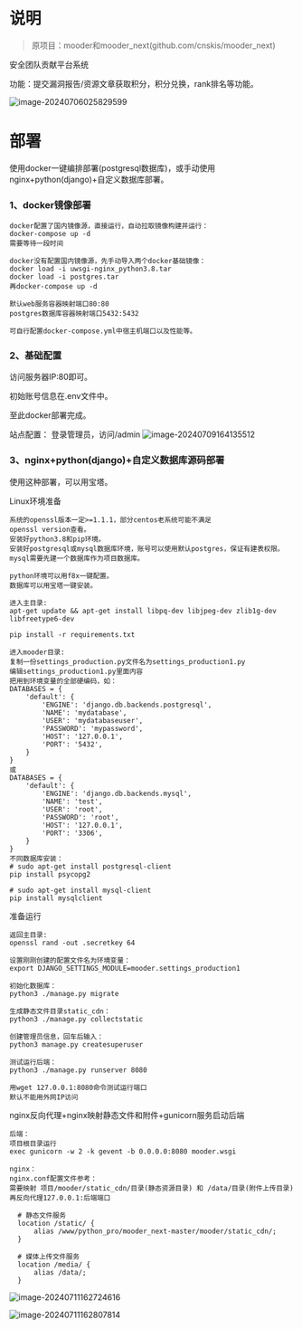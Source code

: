 # **说明**

> 原项目：mooder和mooder_next(github.com/cnskis/mooder_next)

安全团队贡献平台系统

功能：提交漏洞报告/资源文章获取积分，积分兑换，rank排名等功能。

![image-20240706025829599](http://cdn.33129999.xyz/mk_img/image-20240706025829599.png)

# **部署**

使用docker一键编排部署(postgresql数据库)，或手动使用nginx+python(django)+自定义数据库部署。

### **1、docker镜像部署**


```
docker配置了国内镜像源，直接运行，自动拉取镜像构建并运行：
docker-compose up -d
需要等待一段时间

docker没有配置国内镜像源，先手动导入两个docker基础镜像：
docker load -i uwsgi-nginx_python3.8.tar
docker load -i postgres.tar
再docker-compose up -d

```

```
默认web服务容器映射端口80:80
postgres数据库容器映射端口5432:5432

可自行配置docker-compose.yml中宿主机端口以及性能等。
```

### **2、基础配置**

访问服务器IP:80即可。

初始账号信息在.env文件中。

至此docker部署完成。

站点配置：
登录管理员，访问/admin
![image-20240709164135512](http://cdn.33129999.xyz/mk_img/image-20240709164135512.png)


### **3、nginx+python(django)+自定义数据库源码部署**

使用这种部署，可以用宝塔。

Linux环境准备
```
系统的openssl版本一定>=1.1.1，部分centos老系统可能不满足
openssl version查看。
安装好python3.8和pip环境。
安装好postgresql或mysql数据库环境，账号可以使用默认postgres，保证有建表权限。mysql需要先建一个数据库作为项目数据库。

python环境可以用f8x一键配置。
数据库可以用宝塔一键安装。
```
```
进入主目录:
apt-get update && apt-get install libpq-dev libjpeg-dev zlib1g-dev libfreetype6-dev

pip install -r requirements.txt

进入mooder目录:
复制一份settings_production.py文件名为settings_production1.py
编辑settings_production1.py里面内容
把用到环境变量的全部硬编码，如：
DATABASES = {
    'default': {
        'ENGINE': 'django.db.backends.postgresql',
        'NAME': 'mydatabase',
        'USER': 'mydatabaseuser',
        'PASSWORD': 'mypassword',
        'HOST': '127.0.0.1',
        'PORT': '5432',
    }
}
或
DATABASES = {
    'default': {
        'ENGINE': 'django.db.backends.mysql',
        'NAME': 'test',
        'USER': 'root',
        'PASSWORD': 'root',
        'HOST': '127.0.0.1',
        'PORT': '3306',
    }
}
不同数据库安装：
# sudo apt-get install postgresql-client
pip install psycopg2

# sudo apt-get install mysql-client
pip install mysqlclient
```
准备运行
```
返回主目录:
openssl rand -out .secretkey 64

设置刚刚创建的配置文件名为环境变量：
export DJANGO_SETTINGS_MODULE=mooder.settings_production1

初始化数据库：
python3 ./manage.py migrate

生成静态文件目录static_cdn：
python3 ./manage.py collectstatic

创建管理员信息，回车后输入：
python3 manage.py createsuperuser

测试运行后端：
python3 ./manage.py runserver 8080

用wget 127.0.0.1:8080命令测试运行端口
默认不能用外网IP访问
```
nginx反向代理+nginx映射静态文件和附件+gunicorn服务启动后端
```
后端：
项目根目录运行
exec gunicorn -w 2 -k gevent -b 0.0.0.0:8080 mooder.wsgi

nginx：
nginx.conf配置文件参考：
需要映射 项目/mooder/static_cdn/目录(静态资源目录) 和 /data/目录(附件上传目录)
再反向代理127.0.0.1:后端端口
  
  # 静态文件服务
  location /static/ {
      alias /www/python_pro/mooder_next-master/mooder/static_cdn/;
  }

  # 媒体上传文件服务
  location /media/ {
      alias /data/;  
  }
```

![image-20240711162724616](http://cdn.33129999.xyz/mk_img/image-20240711162724616.png)

![image-20240711162807814](http://cdn.33129999.xyz/mk_img/image-20240711162807814.png)
